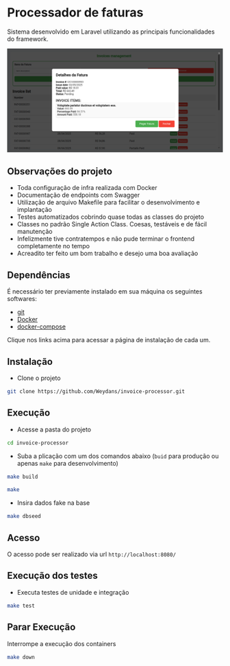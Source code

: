 # Processador de faturas

Sistema desenvolvido em Laravel utilizando as principais funcionalidades do framework.

![Alt text](https://raw.githubusercontent.com/Weydans/invoice-processor/refs/heads/main/public/capa.png)


## Observações do projeto

- Toda configuração de infra realizada com Docker
- Documentação de endpoints com Swagger
- Utilização de arquivo Makefile para facilitar o desenvolvimento e implantação
- Testes automatizados cobrindo quase todas as classes do projeto
- Classes no padrão Single Action Class. Coesas, testáveis e de fácil manutenção
- Infelizmente tive contratempos e não pude terminar o frontend completamente no tempo
- Acreadito ter feito um bom trabalho e desejo uma boa avaliação



## Dependências

É necessário ter previamente instalado em sua máquina os seguintes softwares:

- [git](https://git-scm.com/downloads)
- [Docker](https://docs.docker.com/engine/install/)
- [docker-compose](https://docs.docker.com/compose/install/)

Clique nos links acima para acessar a página de instalação de cada um.



## Instalação

- Clone o projeto
```bash
git clone https://github.com/Weydans/invoice-processor.git
```



## Execução

- Acesse a pasta do projeto
```bash
cd invoice-processor
```


- Suba a plicação com um dos comandos abaixo (`buid` para produção ou apenas `make` para desenvolvimento)
```bash
make build
```

```bash
make
```


- Insira dados fake na base
```bash
make dbseed
```



## Acesso

O acesso pode ser realizado via url `http://localhost:8080/`


## Execução dos testes

- Executa testes de unidade e integração
```bash
make test
```



## Parar Execução

Interrompe a execução dos containers
```bash
make down
```
